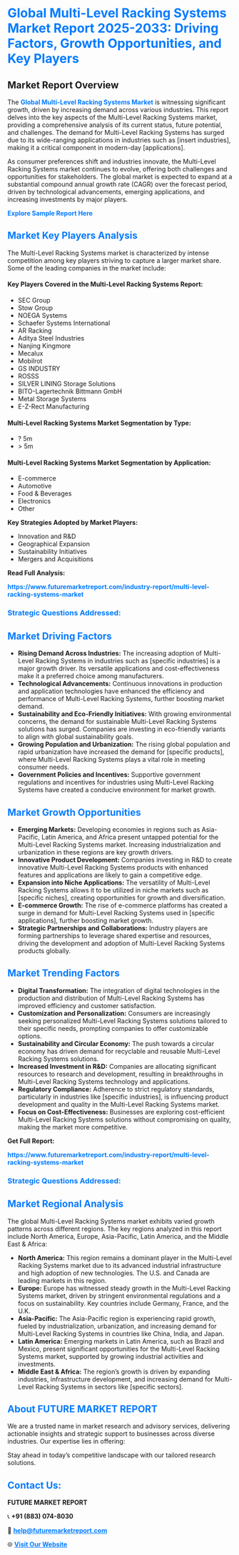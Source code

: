 <h1 style="color: #007BFF;">Global Multi-Level Racking Systems Market Report 2025-2033: Driving Factors, Growth Opportunities, and Key Players</h1>

<section id="overview">
<h2>Market Report Overview</h2>
<p>The <a href="https://www.futuremarketreport.com/industry-report/multi-level-racking-systems-market" style="color: #007BFF; text-decoration: none;"><strong>Global Multi-Level Racking Systems Market</strong></a> is witnessing significant growth, driven by increasing demand across various industries. This report delves into the key aspects of the Multi-Level Racking Systems market, providing a comprehensive analysis of its current status, future potential, and challenges. The demand for Multi-Level Racking Systems has surged due to its wide-ranging applications in industries such as [insert industries], making it a critical component in modern-day [applications].</p>
<p>As consumer preferences shift and industries innovate, the Multi-Level Racking Systems market continues to evolve, offering both challenges and opportunities for stakeholders. The global market is expected to expand at a substantial compound annual growth rate (CAGR) over the forecast period, driven by technological advancements, emerging applications, and increasing investments by major players.</p>
</section>

<section id="overview">
<p><a href="https://www.futuremarketreport.com/request-sample/reportId=55340" style="color: #007BFF; text-decoration: none;"><strong>Explore Sample Report Here</strong></a></p>
</section>

<section id="key-players">
<h2 style="color: #007BFF;">Market Key Players Analysis</h2>
<p>The Multi-Level Racking Systems market is characterized by intense competition among key players striving to capture a larger market share. Some of the leading companies in the market include:</p>
<h4>Key Players Covered in the Multi-Level Racking Systems Report:</h4>
<ul><li>SEC Group</li><li>Stow Group</li><li>NOEGA Systems</li><li>Schaefer Systems International</li><li>AR Racking</li><li>Aditya Steel Industries</li><li>Nanjing Kingmore</li><li>Mecalux</li><li>Mobilrot</li><li>GS INDUSTRY</li><li>ROSSS</li><li>SILVER LINING Storage Solutions</li><li>BITO-Lagertechnik Bittmann GmbH</li><li>Metal Storage Systems</li><li>E-Z-Rect Manufacturing</li></ul>
<h4>Multi-Level Racking Systems Market Segmentation by Type:</h4>
<ul><li>? 5m</li><li>&gt; 5m</li></ul>

<h4>Multi-Level Racking Systems Market Segmentation by Application:</h4>
<ul><li>E-commerce</li><li>Automotive</li><li>Food &amp; Beverages</li><li>Electronics</li><li>Other</li></ul>
<p><strong>Key Strategies Adopted by Market Players:</strong></p>
<ul>
<li>Innovation and R&D</li>
<li>Geographical Expansion</li>
<li>Sustainability Initiatives</li>
<li>Mergers and Acquisitions</li>
</ul>
</section>

<section>
<p><strong>Read Full Analysis: </strong></p><a href="https://www.futuremarketreport.com/industry-report/multi-level-racking-systems-market" style="color: #007BFF; text-decoration: none;"><strong>https://www.futuremarketreport.com/industry-report/multi-level-racking-systems-market</strong></a>
<h3 style="color: #007BFF;">Strategic Questions Addressed:</h3>
</section>

<section id="driving-factors">
<h2 style="color: #007BFF;">Market Driving Factors</h2>
<ul>
<li><strong>Rising Demand Across Industries:</strong> The increasing adoption of Multi-Level Racking Systems in industries such as [specific industries] is a major growth driver. Its versatile applications and cost-effectiveness make it a preferred choice among manufacturers.</li>
<li><strong>Technological Advancements:</strong> Continuous innovations in production and application technologies have enhanced the efficiency and performance of Multi-Level Racking Systems, further boosting market demand.</li>
<li><strong>Sustainability and Eco-Friendly Initiatives:</strong> With growing environmental concerns, the demand for sustainable Multi-Level Racking Systems solutions has surged. Companies are investing in eco-friendly variants to align with global sustainability goals.</li>
<li><strong>Growing Population and Urbanization:</strong> The rising global population and rapid urbanization have increased the demand for [specific products], where Multi-Level Racking Systems plays a vital role in meeting consumer needs.</li>
<li><strong>Government Policies and Incentives:</strong> Supportive government regulations and incentives for industries using Multi-Level Racking Systems have created a conducive environment for market growth.</li>
</ul>
</section>

<section id="growth-opportunities">
<h2 style="color: #007BFF;">Market Growth Opportunities</h2>
<ul>
<li><strong>Emerging Markets:</strong> Developing economies in regions such as Asia-Pacific, Latin America, and Africa present untapped potential for the Multi-Level Racking Systems market. Increasing industrialization and urbanization in these regions are key growth drivers.</li>
<li><strong>Innovative Product Development:</strong> Companies investing in R&D to create innovative Multi-Level Racking Systems products with enhanced features and applications are likely to gain a competitive edge.</li>
<li><strong>Expansion into Niche Applications:</strong> The versatility of Multi-Level Racking Systems allows it to be utilized in niche markets such as [specific niches], creating opportunities for growth and diversification.</li>
<li><strong>E-commerce Growth:</strong> The rise of e-commerce platforms has created a surge in demand for Multi-Level Racking Systems used in [specific applications], further boosting market growth.</li>
<li><strong>Strategic Partnerships and Collaborations:</strong> Industry players are forming partnerships to leverage shared expertise and resources, driving the development and adoption of Multi-Level Racking Systems products globally.</li>
</ul>
</section>

<section id="trending-factors">
<h2 style="color: #007BFF;">Market Trending Factors</h2>
<ul>
<li><strong>Digital Transformation:</strong> The integration of digital technologies in the production and distribution of Multi-Level Racking Systems has improved efficiency and customer satisfaction.</li>
<li><strong>Customization and Personalization:</strong> Consumers are increasingly seeking personalized Multi-Level Racking Systems solutions tailored to their specific needs, prompting companies to offer customizable options.</li>
<li><strong>Sustainability and Circular Economy:</strong> The push towards a circular economy has driven demand for recyclable and reusable Multi-Level Racking Systems solutions.</li>
<li><strong>Increased Investment in R&D:</strong> Companies are allocating significant resources to research and development, resulting in breakthroughs in Multi-Level Racking Systems technology and applications.</li>
<li><strong>Regulatory Compliance:</strong> Adherence to strict regulatory standards, particularly in industries like [specific industries], is influencing product development and quality in the Multi-Level Racking Systems market.</li>
<li><strong>Focus on Cost-Effectiveness:</strong> Businesses are exploring cost-efficient Multi-Level Racking Systems solutions without compromising on quality, making the market more competitive.</li>
</ul>
</section>

<section>
<p><strong>Get Full Report: </strong></p><a href="https://www.futuremarketreport.com/industry-report/multi-level-racking-systems-market" style="color: #007BFF; text-decoration: none;"><strong>https://www.futuremarketreport.com/industry-report/multi-level-racking-systems-market</strong></a>
<h3 style="color: #007BFF;">Strategic Questions Addressed:</h3>
</section>


<section id="regional-analysis">
<h2 style="color: #007BFF;">Market Regional Analysis</h2>
<p>The global Multi-Level Racking Systems market exhibits varied growth patterns across different regions. The key regions analyzed in this report include North America, Europe, Asia-Pacific, Latin America, and the Middle East & Africa:</p>
<ul>
<li><strong>North America:</strong> This region remains a dominant player in the Multi-Level Racking Systems market due to its advanced industrial infrastructure and high adoption of new technologies. The U.S. and Canada are leading markets in this region.</li>
<li><strong>Europe:</strong> Europe has witnessed steady growth in the Multi-Level Racking Systems market, driven by stringent environmental regulations and a focus on sustainability. Key countries include Germany, France, and the U.K.</li>
<li><strong>Asia-Pacific:</strong> The Asia-Pacific region is experiencing rapid growth, fueled by industrialization, urbanization, and increasing demand for Multi-Level Racking Systems in countries like China, India, and Japan.</li>
<li><strong>Latin America:</strong> Emerging markets in Latin America, such as Brazil and Mexico, present significant opportunities for the Multi-Level Racking Systems market, supported by growing industrial activities and investments.</li>
<li><strong>Middle East & Africa:</strong> The region’s growth is driven by expanding industries, infrastructure development, and increasing demand for Multi-Level Racking Systems in sectors like [specific sectors].</li>
</ul>
</section>

<footer>
<h2 style="color: #007BFF;">About FUTURE MARKET REPORT</h2>
<p>We are a trusted name in market research and advisory services, delivering actionable insights and strategic support to businesses across diverse industries. Our expertise lies in offering:</p>

<p>Stay ahead in today’s competitive landscape with our tailored research solutions.</p>

<h2 style="color: #007BFF;">Contact Us:</h2>
<p><strong>FUTURE MARKET REPORT</strong></p>
<p>📞 <strong>+91 (883) 074-8030</strong></p>
<p>📧 <strong><a href="mailto:help@futuremarketreport.com" style="color: #007BFF;">help@futuremarketreport.com</a></strong></p>
<p>🌐 <strong><a href="https://www.futuremarketreport.com/" style="color: #007BFF;">Visit Our Website</a></strong></p>
</footer>